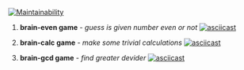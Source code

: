 [![Maintainability](https://api.codeclimate.com/v1/badges/045310a6781a92453cd4/maintainability)](https://codeclimate.com/github/JukkaHeller/jukka-project-lvl1/maintainability)


1. **brain-even game** - *guess is given number even or not*
[![asciicast](https://asciinema.org/a/Hnc4RdBJWTVvkBDbmkrTisM3l.svg)](https://asciinema.org/a/Hnc4RdBJWTVvkBDbmkrTisM3l)

2. **brain-calc game** - *make some trivial calculations*
[![asciicast](https://asciinema.org/a/EBbX3EU2YVieIsQ34i8Edsrwg.svg)](https://asciinema.org/a/EBbX3EU2YVieIsQ34i8Edsrwg)

3. **brain-gcd game** - *find greater devider*
[![asciicast](https://asciinema.org/a/Qg6XPvdPEDByUW830GkXa1RYQ.svg)](https://asciinema.org/a/Qg6XPvdPEDByUW830GkXa1RYQ)
